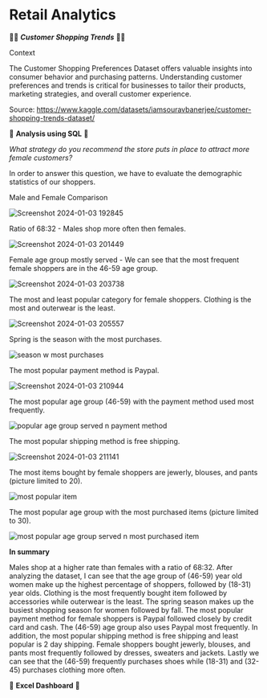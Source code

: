 # Retail Analytics

👚🧣 **_Customer Shopping Trends_** 👗👠

Context

The Customer Shopping Preferences Dataset offers valuable insights into consumer behavior and purchasing patterns. Understanding customer preferences and trends is critical for businesses to tailor their products, marketing strategies, and overall customer experience.

Source: https://www.kaggle.com/datasets/iamsouravbanerjee/customer-shopping-trends-dataset/

🔹 **Analysis using SQL** 🔹

_What strategy do you recommend the store puts in place to attract more female customers?_

In order to answer this question, we have to evaluate the demographic statistics of our shoppers.

Male and Female Comparison

![Screenshot 2024-01-03 192845](https://github.com/efejzic/Retail-Analytics/assets/119814593/f904bc69-9f75-4bf4-8b33-07664d993bcd)

Ratio of 68:32 - Males shop more often then females.

![Screenshot 2024-01-03 201449](https://github.com/efejzic/Retail-Analytics/assets/119814593/8d450f08-e464-4b55-8831-d3dd574023e6)

Female age group mostly served - We can see that the most frequent female shoppers are in the 46-59 age group.

![Screenshot 2024-01-03 203738](https://github.com/efejzic/Retail-Analytics/assets/119814593/6f2f5051-c4d7-4230-98e9-857fe255204e)

The most and least popular category for female shoppers. Clothing is the most and outerwear is the least.

![Screenshot 2024-01-03 205557](https://github.com/efejzic/Retail-Analytics/assets/119814593/8f3b2d70-cfd5-4432-8a68-0a025b419cc3)

Spring is the season with the most purchases.

![season w most purchases](https://github.com/efejzic/Retail-Analytics/assets/119814593/b6b6bedb-8f9d-475a-9ab5-b2608bc00264)

The most popular payment method is Paypal.

![Screenshot 2024-01-03 210944](https://github.com/efejzic/Retail-Analytics/assets/119814593/fba8ac58-658f-4afe-935f-ae5daa65b5f5)

The most popular age group (46-59) with the payment method used most frequently.

![popular age group served n payment method](https://github.com/efejzic/Retail-Analytics/assets/119814593/d2222e75-fd05-4e06-bd93-9dfc22edc046)

The most popular shipping method is free shipping.

![Screenshot 2024-01-03 211141](https://github.com/efejzic/Retail-Analytics/assets/119814593/faef4da9-2e94-4b58-82fc-237a62c84785)

The most items bought by female shoppers are jewerly, blouses, and pants (picture limited to 20).

![most popular item](https://github.com/efejzic/Retail-Analytics/assets/119814593/c2d4e757-8dcd-4d2d-840f-7d97918c78cb)

The most popular age group with the most purchased items (picture limited to 30).

![most popular age group served n most purchased item](https://github.com/efejzic/Retail-Analytics/assets/119814593/8de8ebec-7ca6-42b3-910a-4e6efa6b5945)

**In summary**

Males shop at a higher rate than females with a ratio of 68:32. After analyzing the dataset, I can see that the age group of (46-59) year old women make up the highest percentage of shoppers, followed by (18-31) year olds. Clothing is the most frequently bought item followed by accessories while outerwear is the least. The spring season makes up the busiest shopping season for women followed by fall. The most popular payment method for female shoppers is Paypal followed closely by credit card and cash. The (46-59) age group also uses Paypal most frequently. In addition, the most popular shipping method is free shipping and least popular is 2 day shipping. Female shoppers bought jewerly, blouses, and pants most frequently followed by dresses, sweaters and jackets. Lastly we can see that the (46-59) frequently purchases shoes while (18-31) and (32-45) purchases clothing more often.

🔹 **Excel Dashboard** 🔹
